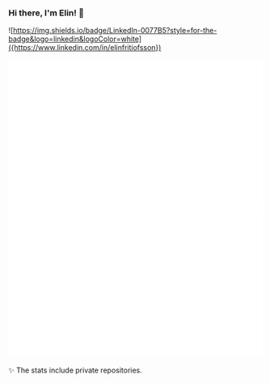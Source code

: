 ### Hi there, I'm Elin! 👋

![https://img.shields.io/badge/LinkedIn-0077B5?style=for-the-badge&logo=linkedin&logoColor=white]({https://www.linkedin.com/in/elinfritiofsson})

<!--
**eli6/eli6** is a ✨ _special_ ✨ repository because its `README.md` (this file) appears on your GitHub profile.

Here are some ideas to get you started:

- 
- 🌱 I’m currently learning ...
- 👯 I’m looking to collaborate on ...
- 🤔 I’m looking for help with ...
- 💬 Ask me about ...
- 📫 How to reach me: ...
- 😄 Pronouns: ...
- ⚡ Fun fact: ...
-->

<!--[![Top Langs](https://github-readme-stats.vercel.app/api/top-langs/?username=eli6)](https://github.com/eli6/github-readme-stats)-->

![](https://github.com/eli6/github-stats/blob/master/generated/languages.svg) ![](https://github.com/eli6/github-stats/blob/master/generated/overview.svg)

✨  The stats include private repositories.
